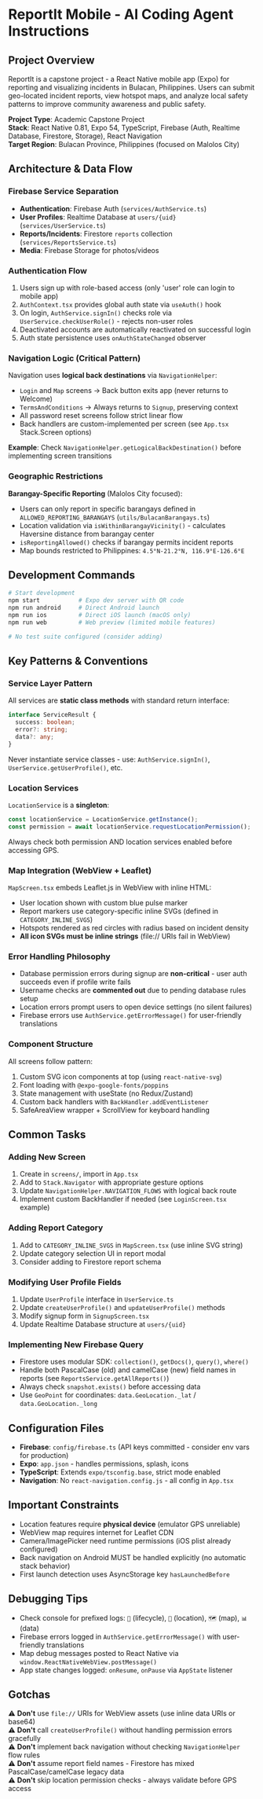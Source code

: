 # ReportIt Mobile - AI Coding Agent Instructions

## Project Overview
ReportIt is a capstone project - a React Native mobile app (Expo) for reporting and visualizing incidents in Bulacan, Philippines. Users can submit geo-located incident reports, view hotspot maps, and analyze local safety patterns to improve community awareness and public safety.

**Project Type**: Academic Capstone Project  
**Stack**: React Native 0.81, Expo 54, TypeScript, Firebase (Auth, Realtime Database, Firestore, Storage), React Navigation  
**Target Region**: Bulacan Province, Philippines (focused on Malolos City)

## Architecture & Data Flow

### Firebase Service Separation
- **Authentication**: Firebase Auth (`services/AuthService.ts`)
- **User Profiles**: Realtime Database at `users/{uid}` (`services/UserService.ts`)
- **Reports/Incidents**: Firestore `reports` collection (`services/ReportsService.ts`)
- **Media**: Firebase Storage for photos/videos

### Authentication Flow
1. Users sign up with role-based access (only 'user' role can login to mobile app)
2. `AuthContext.tsx` provides global auth state via `useAuth()` hook
3. On login, `AuthService.signIn()` checks role via `UserService.checkUserRole()` - rejects non-user roles
4. Deactivated accounts are automatically reactivated on successful login
5. Auth state persistence uses `onAuthStateChanged` observer

### Navigation Logic (Critical Pattern)
Navigation uses **logical back destinations** via `NavigationHelper`:
- `Login` and `Map` screens → Back button exits app (never returns to Welcome)
- `TermsAndConditions` → Always returns to `Signup`, preserving context
- All password reset screens follow strict linear flow
- Back handlers are custom-implemented per screen (see `App.tsx` Stack.Screen options)

**Example**: Check `NavigationHelper.getLogicalBackDestination()` before implementing screen transitions

### Geographic Restrictions
**Barangay-Specific Reporting** (Malolos City focused):
- Users can only report in specific barangays defined in `ALLOWED_REPORTING_BARANGAYS` (`utils/BulacanBarangays.ts`)
- Location validation via `isWithinBarangayVicinity()` - calculates Haversine distance from barangay center
- `isReportingAllowed()` checks if barangay permits incident reports
- Map bounds restricted to Philippines: `4.5°N-21.2°N, 116.9°E-126.6°E`

## Development Commands

```bash
# Start development
npm start           # Expo dev server with QR code
npm run android     # Direct Android launch
npm run ios         # Direct iOS launch (macOS only)
npm run web         # Web preview (limited mobile features)

# No test suite configured (consider adding)
```

## Key Patterns & Conventions

### Service Layer Pattern
All services are **static class methods** with standard return interface:
```typescript
interface ServiceResult {
  success: boolean;
  error?: string;
  data?: any;
}
```
Never instantiate service classes - use: `AuthService.signIn()`, `UserService.getUserProfile()`, etc.

### Location Services
`LocationService` is a **singleton**:
```typescript
const locationService = LocationService.getInstance();
const permission = await locationService.requestLocationPermission();
```
Always check both permission AND location services enabled before accessing GPS.

### Map Integration (WebView + Leaflet)
`MapScreen.tsx` embeds Leaflet.js in WebView with inline HTML:
- User location shown with custom blue pulse marker
- Report markers use category-specific inline SVGs (defined in `CATEGORY_INLINE_SVGS`)
- Hotspots rendered as red circles with radius based on incident density
- **All icon SVGs must be inline strings** (file:// URIs fail in WebView)

### Error Handling Philosophy
- Database permission errors during signup are **non-critical** - user auth succeeds even if profile write fails
- Username checks are **commented out** due to pending database rules setup
- Location errors prompt users to open device settings (no silent failures)
- Firebase errors use `AuthService.getErrorMessage()` for user-friendly translations

### Component Structure
All screens follow pattern:
1. Custom SVG icon components at top (using `react-native-svg`)
2. Font loading with `@expo-google-fonts/poppins`
3. State management with useState (no Redux/Zustand)
4. Custom back handlers with `BackHandler.addEventListener`
5. SafeAreaView wrapper + ScrollView for keyboard handling

## Common Tasks

### Adding New Screen
1. Create in `screens/`, import in `App.tsx`
2. Add to `Stack.Navigator` with appropriate gesture options
3. Update `NavigationHelper.NAVIGATION_FLOWS` with logical back route
4. Implement custom BackHandler if needed (see `LoginScreen.tsx` example)

### Adding Report Category
1. Add to `CATEGORY_INLINE_SVGS` in `MapScreen.tsx` (use inline SVG string)
2. Update category selection UI in report modal
3. Consider adding to Firestore report schema

### Modifying User Profile Fields
1. Update `UserProfile` interface in `UserService.ts`
2. Update `createUserProfile()` and `updateUserProfile()` methods
3. Modify signup form in `SignupScreen.tsx`
4. Update Realtime Database structure at `users/{uid}`

### Implementing New Firebase Query
- Firestore uses modular SDK: `collection()`, `getDocs()`, `query()`, `where()`
- Handle both PascalCase (old) and camelCase (new) field names in reports (see `ReportsService.getAllReports()`)
- Always check `snapshot.exists()` before accessing data
- Use `GeoPoint` for coordinates: `data.GeoLocation._lat` / `data.GeoLocation._long`

## Configuration Files
- **Firebase**: `config/firebase.ts` (API keys committed - consider env vars for production)
- **Expo**: `app.json` - handles permissions, splash, icons
- **TypeScript**: Extends `expo/tsconfig.base`, strict mode enabled
- **Navigation**: No `react-navigation.config.js` - all config in `App.tsx`

## Important Constraints
- Location features require **physical device** (emulator GPS unreliable)
- WebView map requires internet for Leaflet CDN
- Camera/ImagePicker need runtime permissions (iOS plist already configured)
- Back navigation on Android MUST be handled explicitly (no automatic stack behavior)
- First launch detection uses AsyncStorage key `hasLaunchedBefore`

## Debugging Tips
- Check console for prefixed logs: `🔄` (lifecycle), `📍` (location), `🗺️` (map), `📊` (data)
- Firebase errors logged in `AuthService.getErrorMessage()` with user-friendly translations
- Map debug messages posted to React Native via `window.ReactNativeWebView.postMessage()`
- App state changes logged: `onResume`, `onPause` via `AppState` listener

## Gotchas
⚠️ **Don't** use `file://` URIs for WebView assets (use inline data URIs or base64)  
⚠️ **Don't** call `createUserProfile()` without handling permission errors gracefully  
⚠️ **Don't** implement back navigation without checking `NavigationHelper` flow rules  
⚠️ **Don't** assume report field names - Firestore has mixed PascalCase/camelCase legacy data  
⚠️ **Don't** skip location permission checks - always validate before GPS access
